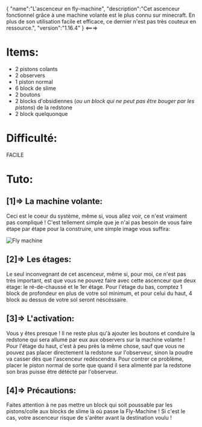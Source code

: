 {
    "name":"L'ascenceur en fly-machine",
    "description":"Cet ascenceur fonctionnel grâce à une machine volante est le plus connu sur minecraft. En plus de son utilisation facile et efficace, ce dernier n'est pas très couteux en ressource.",
	"version":"1.16.4"
}
<===>

# Items:
- 2 pistons colants
- 2 observers
- 1 piston normal
- 6 block de slime
- 2 boutons
- 2 blocks d'obsidiennes (*ou un block qui ne peut pas être bouger par les pistons*)
de la redstone
- 2 block quelquonque

# Difficulté:
FACILE

# Tuto:

## [1]=> La machine volante:
Ceci est le coeur du système, même si, vous allez voir, ce n'est vraiment pas compliqué !
C'est tellement simple que je n'ai pas besoin de vous faire étape par étape pour la construire, une simple image vous suffira:

![Fly machine](https://ingeniors-craft.netlify.app/pages/redstone/ascenceur_slime-pistons/tuto1.png)

## [2]=> Les étages:
Le seul inconvegnant de cet ascenceur, même si, pour moi, ce n'est pas très important, est que vous ne pouvez faire avec cette ascenceur que deux étage: le ré-de-chaussé et le 1er étage.
Pour l'étage du bas, comptez 1 block de profondeur en plus de votre sol minimum, et pour celui du haut, 4 block au dessus de votre sol seront néscéssaire.

## [3]=> L'activation:
Vous y êtes presque !
Il ne reste plus qu'à ajouter les boutons et conduire la redstone qui sera allumé par eux aux observers sur la machine volante !
Pour l'étage du haut, c'est à peu près la même chose, sauf que vous ne pouvez pas placer directement la redstone sur l'observeur, sinon la poudre va casser dès que l'ascenceur redéscendra.
Pour contrer ce problème, placer le piston normal de sorte que quand il sera alimenté par la redstone son bras puisse être détécté par l'observeur.

## [4]=> Précautions:
Faites attention à ne pas mettre un block qui soit poussable par les pistons/colle aux blocks de slime là où passe la Fly-Machine !
Si c'est le cas, votre ascenceur risque de s'arêter avant la destination voulu !